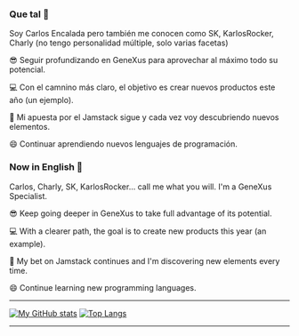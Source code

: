 ### Que tal 👋
Soy Carlos Encalada pero también me conocen como SK, KarlosRocker, Charly (no tengo personalidad múltiple, solo varias facetas)

😎 Seguir profundizando en GeneXus para aprovechar al máximo todo su potencial.  

💻 Con el camnino más claro, el objetivo es crear nuevos productos este año (un ejemplo).  

🤩 Mi apuesta por el Jamstack sigue y cada vez voy descubriendo nuevos elementos.  

😄 Continuar aprendiendo nuevos lenguajes de programación.  

### Now in English 🧐
Carlos, Charly, SK, KarlosRocker... call me what you will. I'm a GeneXus Specialist.

😎 Keep going deeper in GeneXus to take full advantage of its potential.  

💻 With a clearer path, the goal is to create new products this year (an example).  

🤩 My bet on Jamstack continues and I'm discovering new elements every time.  

😄 Continue learning new programming languages.  

***

[![My GitHub stats](https://github-readme-stats.vercel.app/api?username=skcode7&show_icons=true&theme=vue)](https://github.com/anuraghazra/github-readme-stats)
[![Top Langs](https://github-readme-stats.vercel.app/api/top-langs/?username=skcode7&layout=compact&langs_count=7)](https://github.com/anuraghazra/github-readme-stats)

***



<!--
**skcode7/skcode7** is a ✨ _special_ ✨ repository because its `README.md` (this file) appears on your GitHub profile.

Here are some ideas to get you started:

- 🔭 I’m currently working on ...
- 🌱 I’m currently learning ...
- 👯 I’m looking to collaborate on ...
- 🤔 I’m looking for help with ...
- 💬 Ask me about ...
- 📫 How to reach me: ...
- 😄 Pronouns: ...
- ⚡ Fun fact: ...
-->


